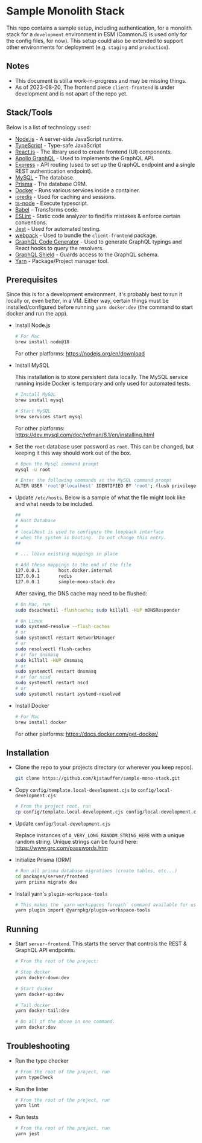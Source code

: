 # Sample Monolith Stack

This repo contains a sample setup, including authentication, for a monolith stack for a `development` environment in ESM (CommonJS is used only for the config files, for now). This setup could also be extended to support other environments for deployment (e.g. `staging` and `production`).

## Notes

- This document is still a work-in-progress and may be missing things.
- As of 2023-08-20, The frontend piece `client-frontend` is under development and is not apart of the repo yet.

## Stack/Tools

Below is a list of technology used:

- [Node.js](https://nodejs.org/dist/latest-v18.x/docs/api/) - A server-side JavaScript runtime.
- [TypeScript](https://www.typescriptlang.org/) - Type-safe JavaScript
- [React.js](https://react.dev/) - The library used to create frontend (UI) components.
- [Apollo GraphQL](https://www.apollographql.com/) - Used to implements the GraphQL API.
- [Express](http://expressjs.com/) - API routing (used to set up the GraphQL endpoint and a single REST authentication endpoint).
- [MySQL](https://www.mysql.com) - The database.
- [Prisma](https://www.prisma.io/) - The database ORM.
- [Docker](https://www.docker.com/) - Runs various services inside a container.
- [ioredis](https://github.com/redis/ioredis) - Used for caching and sessions.
- [ts-node](https://github.com/TypeStrong/ts-node) - Execute typescript.
- [Babel](https://babeljs.io/) - Transforms code.
- [ESLint](https://eslint.org/) - Static code analyzer to find/fix mistakes & enforce certain conventions.
- [Jest](https://jestjs.io/) - Used for automated testing.
- [webpack](https://webpack.js.org/) - Used to bundle the `client-frontend` package.
- [GraphQL Code Generator](https://the-guild.dev/graphql/codegen) - Used to generate GraphQL typings and React hooks to query the resolvers.
- [GraphQL Shield](https://the-guild.dev/graphql/shield) - Guards access to the GraphQL schema.
- [Yarn](https://yarnpkg.com/) - Package/Project manager tool.

## Prerequisites

Since this is for a development environment, it's probably best to run it locally or, even better, in a VM. Either way, certain things must be installed/configured before running `yarn docker:dev` (the command to start docker and run the app).

- Install Node.js

  ```sh
  # For Mac
  brew install node@18
  ```

  For other platforms: https://nodejs.org/en/download

- Install MySQL

  This installation is to store persistent data locally. The MySQL service running inside Docker is temporary and only used for automated tests.

  ```sh
  # Install MySQL
  brew install mysql

  # Start MySQL
  brew services start mysql
  ```

  For other platforms: https://dev.mysql.com/doc/refman/8.1/en/installing.html

- Set the `root` database user password as `root`. This can be changed, but keeping it this way should work out of the box.

  ```sh
  # Open the Mysql command prompt
  mysql -u root

  # Enter the following commands at the MySQL command prompt
  ALTER USER 'root'@'localhost' IDENTIFIED BY 'root'; flush privileges; exit;
  ```

- Update `/etc/hosts`.
  Below is a sample of what the file might look like and what needs to be included.

  ```sh
  ##
  # Host Database
  #
  # localhost is used to configure the loopback interface
  # when the system is booting.  Do not change this entry.
  ##

  # ... leave existing mappings in place

  # Add these mappings to the end of the file
  127.0.0.1       host.docker.internal
  127.0.0.1       redis
  127.0.0.1       sample-mono-stack.dev
  ```

  After saving, the DNS cache may need to be flushed:

  ```sh
  # On Mac, run
  sudo dscacheutil -flushcache; sudo killall -HUP mDNSResponder

  # On Linux
  sudo systemd-resolve --flush-caches
  # or
  sudo systemctl restart NetworkManager
  # or
  sudo resolvectl flush-caches
  # or for dnsmasq
  sudo killall -HUP dnsmasq
  # or
  sudo systemctl restart dnsmasq
  # or for ncsd
  sudo systemctl restart nscd
  # or
  sudo systemctl restart systemd-resolved
  ```

- Install Docker

  ```sh
  # For Mac
  brew install docker
  ```

  For other platforms: https://docs.docker.com/get-docker/

## Installation

- Clone the repo to your projects directory (or wherever you keep repos).

  ```sh
  git clone https://github.com/kjstauffer/sample-mono-stack.git
  ```

- Copy `config/template.local-development.cjs` to `config/local-development.cjs`

  ```sh
  # From the project root, run
  cp config/template.local-development.cjs config/local-development.cjs
  ```

- Update `config/local-development.cjs`

  Replace instances of `A_VERY_LONG_RANDOM_STRING_HERE` with a unique random string. Unique strings can be found here: https://www.grc.com/passwords.htm

- Initialize Prisma (ORM)

  ```sh
  # Run all prisma database migrations (create tables, etc...)
  cd packages/server/frontend
  yarn prisma migrate dev
  ```

- Install yarn's `plugin-workspace-tools`

  ```sh
  # This makes the `yarn workspaces foreach` command available for use in `package.json`.
  yarn plugin import @yarnpkg/plugin-workspace-tools
  ```

## Running

- Start `server-frontend`. This starts the server that controls the REST & GraphQL API endpoints.

  ```sh
  # From the root of the project:

  # Stop docker
  yarn docker-down:dev

  # Start docker
  yarn docker-up:dev

  # Tail docker
  yarn docker-tail:dev

  # Do all of the above in one command.
  yarn docker:dev
  ```

## Troubleshooting

- Run the type checker

  ```sh
  # From the root of the project, run
  yarn typeCheck
  ```

- Run the linter

  ```sh
  # From the root of the project, run
  yarn lint
  ```

- Run tests

  ```sh
  # From the root of the project, run
  yarn jest
  ```
